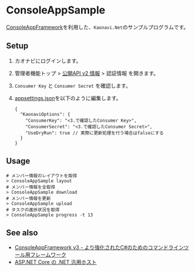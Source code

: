 # ConsoleAppSample

[ConsoleAppFramework](https://github.com/Cysharp/ConsoleAppFramework)を利用した、`Kaonavi.Net`のサンプルプログラムです。

## Setup

1. カオナビにログインします。
1. 管理者機能トップ > [公開API v2 情報](https://service.kaonavi.jp/setup/public_api_v2_information) > 認証情報 を開きます。
1. `Consumer Key` と `Consumer Secret` を確認します。
1. [appsettings.json](./appsettings.json)を以下のように編集します。

    ```jsonc
    {
      "KaonaviOptions": {
        "ConsumerKey": "<3.で確認したConsumer Key>",
        "ConsumerSecret": "<3.で確認したConsumer Secret>",
        "UseDryRun": true // 実際に更新処理を行う場合はfalseにする
      }
    }
    ```

## Usage

```shell
# メンバー情報のレイアウトを取得
> ConsoleAppSample layout
# メンバー情報を全取得
> ConsoleAppSample download
# メンバー情報を更新
> ConsoleAppSample upload
# タスクの進捗状況を取得
> ConsoleAppSample progress -t 13
```

## See also

- [ConsoleAppFramework v3 - より強化されたC#のためのコマンドラインツール用フレームワーク](http://neue.cc/2020/10/01_595.html)
- [ASP.NET Core の .NET 汎用ホスト](https://docs.microsoft.com/aspnet/core/fundamentals/host/generic-host)

